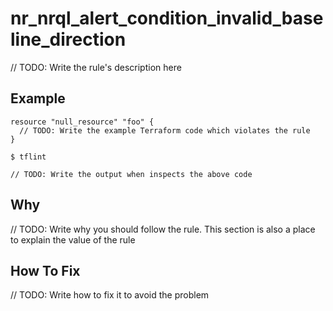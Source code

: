 # nr_nrql_alert_condition_invalid_baseline_direction

// TODO: Write the rule's description here

## Example

```hcl
resource "null_resource" "foo" {
  // TODO: Write the example Terraform code which violates the rule
}
```

```
$ tflint

// TODO: Write the output when inspects the above code

```

## Why

// TODO: Write why you should follow the rule. This section is also a place to explain the value of the rule

## How To Fix

// TODO: Write how to fix it to avoid the problem
